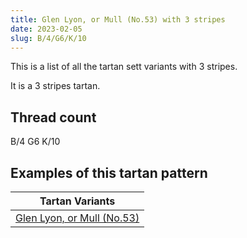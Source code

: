 ```yaml
---
title: Glen Lyon, or Mull (No.53) with 3 stripes
date: 2023-02-05
slug: B/4/G6/K/10
---
```

This is a list of all the tartan sett variants with 3 stripes.

It is a 3 stripes tartan.


## Thread count
B/4 G6 K/10

## Examples of this tartan pattern

| Tartan Variants |
|---------------|
| [Glen Lyon, or Mull (No.53)](/variants/b/4/g6/k/10-b5480b0-g008000-k000000)||
